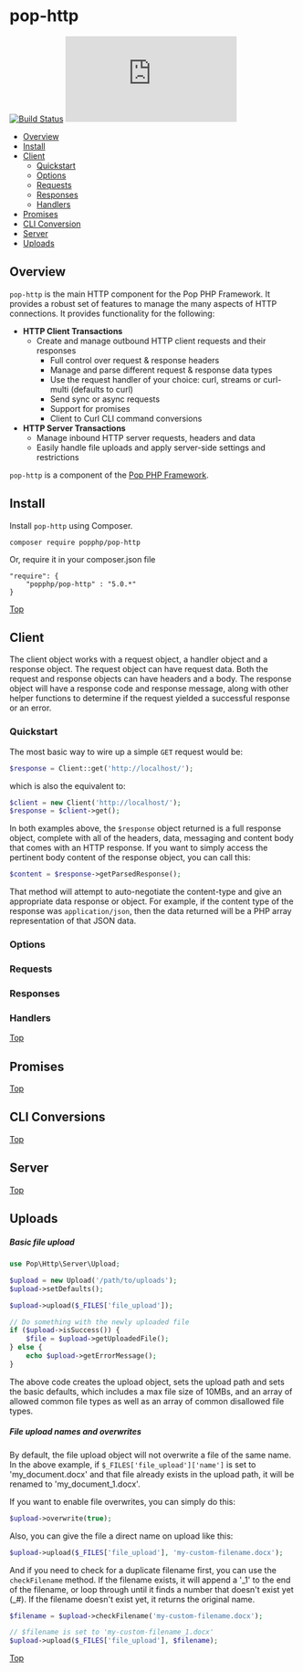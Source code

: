 pop-http
========

[![Build Status](https://github.com/popphp/pop-http/workflows/phpunit/badge.svg)](https://github.com/popphp/pop-http/actions)
[![Coverage Status](http://cc.popphp.org/coverage.php?comp=pop-http)](http://cc.popphp.org/pop-http/)

* [Overview](#overview)
* [Install](#install)
* [Client](#client)
  - [Quickstart](#quickstart)
  - [Options](#options)
  - [Requests](#requests)
  - [Responses](#responses)
  - [Handlers](#handlers)
* [Promises](#promises)
* [CLI Conversion](#cli-converstion)
* [Server](#server)
* [Uploads](#Uploads)

Overview
--------

`pop-http` is the main HTTP component for the Pop PHP Framework. It provides a robust
set of features to manage the many aspects of HTTP connections. It provides functionality
for the following:

- **HTTP Client Transactions**
  - Create and manage outbound HTTP client requests and their responses
    - Full control over request & response headers
    - Manage and parse different request & response data types
    - Use the request handler of your choice: curl, streams or curl-multi (defaults to curl)
    - Send sync or async requests
    - Support for promises
    - Client to Curl CLI command conversions
- **HTTP Server Transactions**
  - Manage inbound HTTP server requests, headers and data
  - Easily handle file uploads and apply server-side settings and restrictions

`pop-http` is a component of the [Pop PHP Framework](http://www.popphp.org/).

Install
-------

Install `pop-http` using Composer.

    composer require popphp/pop-http

Or, require it in your composer.json file

    "require": {
        "popphp/pop-http" : "5.0.*"
    }

[Top](#pop-http)

Client
------

The client object works with a request object, a handler object and a response object. The request object can have
request data. Both the request and response objects can have headers and a body. The response object will have 
a response code and response message, along with other helper functions to determine if the request yielded a
successful response or an error.

### Quickstart

The most basic way to wire up a simple `GET` request would be:

```php
$response = Client::get('http://localhost/');
```

which is also the equivalent to:

```php
$client = new Client('http://localhost/');
$response = $client->get();
```

In both examples above, the `$response` object returned is a full response object, complete with all of the headers,
data, messaging and content body that comes with an HTTP response. If you want to simply access the pertinent body
content of the response object, you can call this:

```php
$content = $response->getParsedResponse();
```

That method will attempt to auto-negotiate the content-type and give an appropriate data response or object. For example,
if the content type of the response was `application/json`, then the data returned will be a PHP array representation of
that JSON data.

### Options

### Requests

### Responses

### Handlers

[Top](#pop-http)

Promises
--------

[Top](#pop-http)

CLI Conversions
---------------

[Top](#pop-http)

Server
------

[Top](#pop-http)

Uploads
-------

##### Basic file upload

```php
use Pop\Http\Server\Upload;

$upload = new Upload('/path/to/uploads');
$upload->setDefaults();

$upload->upload($_FILES['file_upload']);

// Do something with the newly uploaded file
if ($upload->isSuccess()) {
    $file = $upload->getUploadedFile();
} else {
    echo $upload->getErrorMessage();
}
```

The above code creates the upload object, sets the upload path and sets the basic defaults,
which includes a max file size of 10MBs, and an array of allowed common file types as well
as an array of common disallowed file types.

##### File upload names and overwrites

By default, the file upload object will not overwrite a file of the same name. In the above
example, if `$_FILES['file_upload']['name']` is set to 'my_document.docx' and that file
already exists in the upload path, it will be renamed to 'my_document_1.docx'.

If you want to enable file overwrites, you can simply do this:

```php
$upload->overwrite(true);
```

Also, you can give the file a direct name on upload like this:

```php
$upload->upload($_FILES['file_upload'], 'my-custom-filename.docx');
```

And if you need to check for a duplicate filename first, you can use the `checkFilename`
method. If the filename exists, it will append a '\_1' to the end of the filename, or loop
through until it finds a number that doesn't exist yet (\_#). If the filename doesn't
exist yet, it returns the original name.

```php
$filename = $upload->checkFilename('my-custom-filename.docx');

// $filename is set to 'my-custom-filename_1.docx'
$upload->upload($_FILES['file_upload'], $filename);
```

[Top](#pop-http)